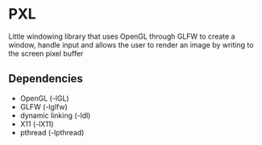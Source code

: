 # PXL
Little windowing library that uses OpenGL through GLFW to create a window, handle input and allows the user to render an image by writing to the screen pixel buffer

## Dependencies
 - OpenGL (-lGL)
 - GLFW (-lglfw)
 - dynamic linking (-ldl)
 - X11 (-lX11)
 - pthread (-lpthread)
